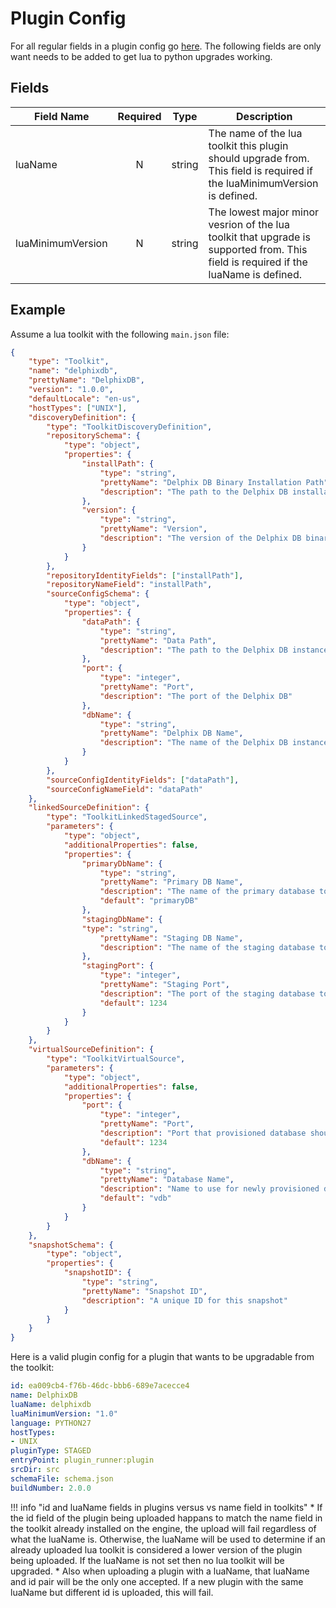 # Plugin Config
For all regular fields in a plugin config go [here](/References/Plugin_Config.md). The following fields are only want needs to be added to get lua to python upgrades working.

## Fields

|Field Name|Required|Type|Description|
|----------|:------:|:--:|-----------|
|luaName|N|string|The name of the lua toolkit this plugin should upgrade from. This field is required if the luaMinimumVersion is defined.|
| luaMinimumVersion |N|string|The lowest major minor vesrion of the lua toolkit that upgrade is supported from. This field is required if the luaName is defined.|

## Example
Assume a lua toolkit with the following `main.json` file:

```json
{
	"type": "Toolkit",
	"name": "delphixdb",
	"prettyName": "DelphixDB",
	"version": "1.0.0",
	"defaultLocale": "en-us",
	"hostTypes": ["UNIX"],
	"discoveryDefinition": {
		"type": "ToolkitDiscoveryDefinition",
		"repositorySchema": {
			"type": "object",
			"properties": {
				"installPath": {
					"type": "string",
					"prettyName": "Delphix DB Binary Installation Path",
					"description": "The path to the Delphix DB installation binaries"
				},
				"version": {
					"type": "string",
					"prettyName": "Version",
					"description": "The version of the Delphix DB binaries"
				}
			}
		},
		"repositoryIdentityFields": ["installPath"],
		"repositoryNameField": "installPath",
		"sourceConfigSchema": {
			"type": "object",
			"properties": {
				"dataPath": {
					"type": "string",
					"prettyName": "Data Path",
					"description": "The path to the Delphix DB instance's data"
				},
				"port": {
					"type": "integer",
					"prettyName": "Port",
					"description": "The port of the Delphix DB"
				},
				"dbName": {
					"type": "string",
					"prettyName": "Delphix DB Name",
					"description": "The name of the Delphix DB instance."
				}
			}
		},
		"sourceConfigIdentityFields": ["dataPath"],
		"sourceConfigNameField": "dataPath"
	},
	"linkedSourceDefinition": {
		"type": "ToolkitLinkedStagedSource",
		"parameters": {
			"type": "object",
			"additionalProperties": false,
			"properties": {
				"primaryDbName": {
					"type": "string",
					"prettyName": "Primary DB Name",
					"description": "The name of the primary database to link.",
					"default": "primaryDB"
				},
				"stagingDbName": {
				"type": "string",
					"prettyName": "Staging DB Name",
					"description": "The name of the staging database to create."
				},
				"stagingPort": {
					"type": "integer",
					"prettyName": "Staging Port",
					"description": "The port of the staging database to create.",
					"default": 1234
				}
			}
		}
	},
	"virtualSourceDefinition": {
		"type": "ToolkitVirtualSource",
		"parameters": {
			"type": "object",
			"additionalProperties": false,
			"properties": {
				"port": {
					"type": "integer",
					"prettyName": "Port",
					"description": "Port that provisioned database should use.",
					"default": 1234
				},
				"dbName": {
					"type": "string",
					"prettyName": "Database Name",
					"description": "Name to use for newly provisioned database.",
					"default": "vdb"
				}
			}
		}
	},
	"snapshotSchema": {
		"type": "object",
		"properties": {
			"snapshotID": {
				"type": "string",
				"prettyName": "Snapshot ID",
				"description": "A unique ID for this snapshot"
			}
		}
	}
}
```

Here is a valid plugin config for a plugin that wants to be upgradable from the toolkit:

```yaml
id: ea009cb4-f76b-46dc-bbb6-689e7acecce4
name: DelphixDB
luaName: delphixdb
luaMinimumVersion: "1.0"
language: PYTHON27
hostTypes:
- UNIX
pluginType: STAGED
entryPoint: plugin_runner:plugin
srcDir: src
schemaFile: schema.json
buildNumber: 2.0.0
```

!!! info "id and luaName fields in plugins versus vs name field in toolkits"
    * If the id field of the plugin being uploaded happans to match the name field in the toolkit already installed on the engine, the upload will fail regardless of what the luaName is. Otherwise, the luaName will be used to determine if an already uploaded lua toolkit is considered a lower version of the plugin being uploaded. If the luaName is not set then no lua toolkit will be upgraded.
    * Also when uploading a plugin with a luaName, that luaName and id pair will be the only one accepted. If a new plugin with the same luaName but different id is uploaded, this will fail.
